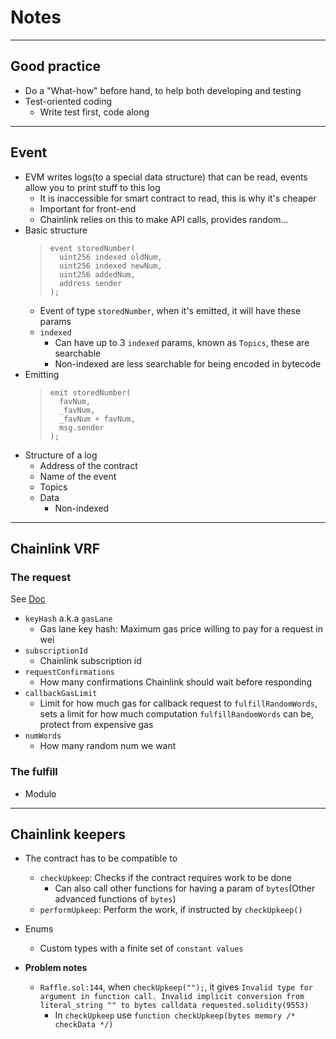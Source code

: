 # Notes

---

## Good practice

-   Do a "What-how" before hand, to help both developing and testing
-   Test-oriented coding
    -   Write test first, code along

---

## Event

-   EVM writes logs(to a special data structure) that can be read, events allow you to print stuff to this log
    -   It is inaccessible for smart contract to read, this is why it's cheaper
    -   Important for front-end
    -   Chainlink relies on this to make API calls, provides random...
-   Basic structure
    > ```solidity
    > event storedNumber(
    > 	uint256 indexed oldNum,
    > 	uint256 indexed newNum,
    > 	uint256 addedNum,
    > 	address sender
    > );
    > ```
    -   Event of type `storedNumber`, when it's emitted, it will have these params
    -   `indexed`
        -   Can have up to 3 `indexed` params, known as `Topics`, these are searchable
        -   Non-indexed are less searchable for being encoded in bytecode
-   Emitting
    > ```solidity
    > emit storedNumber(
    > 	favNum,
    > 	_favNum,
    > 	_favNum + favNum,
    > 	msg.sender
    > );
    > ```
-   Structure of a log
    -   Address of the contract
    -   Name of the event
    -   Topics
    -   Data
        -   Non-indexed

---

## Chainlink VRF

### The request

See [Doc](https://docs.chain.link/vrf/v2/subscription/examples/get-a-random-number)

-   `keyHash` a.k.a `gasLane`
    -   Gas lane key hash: Maximum gas price willing to pay for a request in wei
-   `subscriptionId`
    -   Chainlink subscription id
-   `requestConfirmations`
    -   How many confirmations Chainlink should wait before responding
-   `callbackGasLimit`
    -   Limit for how much gas for callback request to `fulfillRandomWords`, sets a limit for how much computation `fulfillRandomWords` can be, protect from expensive gas
-   `numWords`
    -   How many random num we want

### The fulfill

-   Modulo

---

## Chainlink keepers

-   The contract has to be compatible to
    -   `checkUpkeep`: Checks if the contract requires work to be done
        -   Can also call other functions for having a param of `bytes`(Other advanced functions of `bytes`)
    -   `performUpkeep`: Perform the work, if instructed by `checkUpkeep()`

- Enums
    - Custom types with a finite set of `constant values`

- **Problem notes**
    - `Raffle.sol:144`, when `checkUpkeep("");`, it gives `Invalid type for argument in function call. Invalid implicit conversion from literal_string "" to bytes calldata requested.solidity(9553)`
        - In `checkUpkeep` use `function checkUpkeep(bytes memory /* checkData */)`
